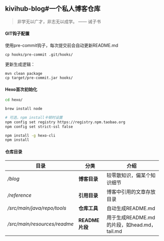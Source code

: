 ## kivihub-blog#一个私人博客仓库

> 非学无以广才，非志无以成学。 —— 诫子书

#### GIT钩子配置

使用pre-commit钩子，每次提交前会自动更新README.md

```shell
cp hooks/pre-commit .git/hooks/
```

更新生成逻辑：
```shell
mvn clean package
cp target/pre-commit.jar hooks/
```

#### Hexo首次初始化
```bash
cd hexo/

brew install node

# 可选，npm install卡顿时设置
npm config set registry https://registry.npm.taobao.org
npm config set strict-ssl false

npm install -g hexo-cli
npm install
```

#### 仓库目录

| 目录                           | 分类           | 介绍                                |
|------------------------------|--------------|-----------------------------------|
| */blog*                      | **博客目录**     | 较零散知识，偏某个知识细节                     |
| */reference*                 | **引用目录**     | 博客中引用的文章存放目录                      |
| */src/main/java/repo/tools*  | **仓库工具**     | 自动生成README.md                     |
| */src/main/resources/readme* | **README片段** | 用于生成README.md的片段，如head.md，tail.md |